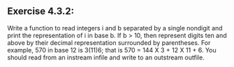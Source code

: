 ## Exercise 4.3.2:
Write a function to read integers i and b separated by a single nondigit
and print the representation of i in base b. If b > 10, then represent digits
ten and above by their decimal representation surrounded by parentheses. For
example, 570 in base 12 is 3(11)6; that is 570 = 144 X 3 + 12 X 11 + 6. You
should read from an instream infile and write to an outstream outfile.